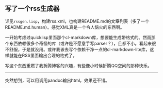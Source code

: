 写了一个rss生成器
-----------------

详见`rssgen.lisp`，构建rss.xml，也构建README.md的文章列表（多了一个README.md.human）。感觉XML真是一个令人恼火的东西啊。

一开始考虑过quicklisp里面那个cl-markdown库，想要能生成带格式的。然而那个东西依赖很多个奇怪的库（或许是不愿意手写parser？），且都不小，看起来很不舒服，于是就没用。或许我该去写个依赖干净一点的cl-markdown-lite库，这样就能在RSS里面输出合理的格式了。

写这个东西重燃了我折腾博客的兴趣，有些像小时候折腾QQ空间的那种快乐。

------------

突然想到，可以用调用pandoc输出html，效果还不错。
